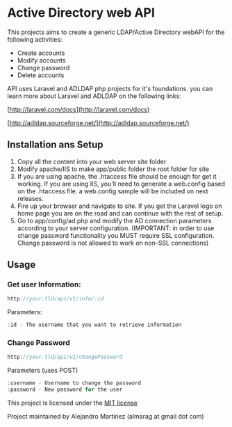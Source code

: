 # Active Directory web API 

This projects aims to create a generic LDAP/Active Directory webAPI for the following activities:

- Create accounts
- Modify accounts
- Change password
- Delete accounts

API uses Laravel and ADLDAP php projects for it's foundations. you can learn more about Laravel and ADLDAP on the following links:

[http://laravel.com/docs](http://laravel.com/docs)

[http://adldap.sourceforge.net/](http://adldap.sourceforge.net/)

## Installation ans Setup

1. Copy all the content into your web server site folder
2. Modify apache/IIS to make app/public folder the root folder for site
3. If you are using apache, the .htaccess file should be enough for get it working. If you are using IIS, you'll need to generate a web.config based on the .htaccess file. a web.config sample will be included on next releases.
4. Fire up your browser and navigate to site. If you get the Laravel logo on home page you are on the road and can continue with the rest of setup.
5. Go to app/config/ad.php and modify the AD connection parameters according to your server configuration. (IMPORTANT: in order to use change password functionality you MUST require SSL configuration. Change password is not allowed to work on non-SSL connections)

## Usage 

### Get user Information:

```javascript
http://your.tld/api/v1/info/:id
```

Parameters:

```javascript
:id - The username that you want to retrieve information
```

### Change Password
```javascript
http://your.tld/api/v1/changePassword
```

Parameters (uses POST)
```javascript
:username - Username to change the password
:password - New password for the user
```


This project is licensed under the [MIT license](http://opensource.org/licenses/MIT)

Project maintained by Alejandro Martinez (almarag at gmail dot com)